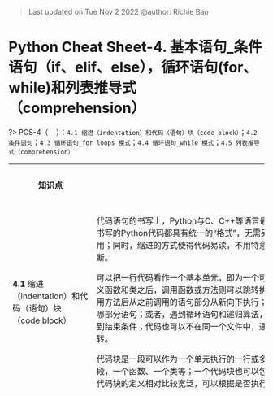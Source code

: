 > Last updated on Tue Nov 2 2022 @author: Richie Bao 

<style>
  code {
    white-space : pre-wrap !important;
    word-break: break-word;
  }
</style>

# Python Cheat Sheet-4. 基本语句_条件语句（if、elif、else），循环语句(for、 while)和列表推导式（comprehension）

<span style = "color:Teal;background-color:;font-size:20.0pt"></span>

?> PCS-4（&nbsp;&nbsp;&nbsp;&nbsp;）：`4.1 缩进（indentation）和代码（语句）块（code block）`；`4.2 条件语句`；`4.3 循环语句_for loops 模式`；`4.4 循环语句_while 模式`；`4.5 列表推导式（comprehension）`

<table style="width:100%">
<tr>
<th style="width:10%"> 知识点 </th>
<th style="width:30%"> 描述 </th>
<th style="width:30%"> 代码段 </th> 
<th style="width:20%"> 运算结果 </th>
<th style="width:10%"> 备注</th> 
</tr>

<tr>
<td> 

__4.1__ 缩进（indentation）和代码（语句）块（code block）

</td>
<td>

代码语句的书写上，Python与C、C++等语言最大的不同是Python强制缩进，这样的好处是任何人书写的Python代码都具有统一的“格式”，无需另行规定基本的代码书写规范，方便代码传播和复用；同时，缩进的方式使得代码易读，不用特意去寻找语句块结束的标志，通过段落就可以轻易判断。


可以把一行代码看作一个基本单元，即为一个可执行的语句。语句通常是从上至下逐行执行，当定义函数和类之后，调用函数或方法则可以跳转执行语句，但跳转后仍是从上至下执行语句，结束调用方法后从之前调用的语句部分从新向下执行；或者，遇到条件语句，需要根据条件判断将要执行哪部分语句；或者，遇到循环语句和递归算法，将从循环位置反复执行同一语句或语句块，直至遇到结束条件；代码也可以不在同一个文件中，通过调用其它文件中的代码，语句的执行顺序也会跳转。

代码块是一段可以作为一个单元执行的一行或多行语句（程序文本），例如一个条件或循环的代码段，一个函数、一个类等；一个代码块也可以包含其它代码块，或调用执行其它代码块，因此对于代码块的定义相对比较宽泛，可以根据是否执行了一个任务来确定，无关任务的大小。

</td>
<td>

</td>
<td>

</td>
<td>
</td>
</tr>

<tr>
<td> 

__4.2__ 条件语句

</td>
<td>

条件语句的基本语法如下：

```python
if test1:
    statement1
elif test2:
    statement2
elif test3:
    statement3
...
else:
    statements
```

同一条件代码块，`if`通常只用一次，`elif`可以执行0次或多次，`else`为不满足上述所有条件后，执行的语句，也可以不调用，但最好通过`else`表明其它情况如何处理。

下面应用了《漫画统计学》<sup>[1]</sup>“美味拉面畅销前50”上刊载的拉面馆的拉面价格数据，并将其存储在了`ranmen_price_lst`列表中。这里给了一个`input()`内置函数来在外部交互输入指令，这里的指令就是条件语句中的`test`部分，如果输入指令满足`if`或`elif`后的要求，则对应执行该语句缩进后的代码。如果都不满足则执行`else`后的语句，提示"Please enter the correct command:("。

> 数据分析时很少用到`input()`函数来外部输入参数值，而通常使用交互图表，一般选择，[tkinter](https://docs.python.org/3/library/tkinter.html) GUI（Graphical User Inteface）<sup>①</sup>工具包，[Plotly](https://plotly.com/python/#controls)<sup>②</sup>自定义控件，[Pygame](https://www.pygame.org/news)游戏编程模块<sup>③</sup>，[gradio](https://gradio.app/)<sup>④</sup>以Web界面演示机器学习模型等既有成熟完善的库来处理。

</td>
<td>

```python
import numpy as np
ranmen_price_lst=[700,850,600,650,980,750,500,890,880,700,890,720,680,650,790,670,680,900,880,720,850,700,780,850,750,
     80,590,650,580,750,800,550,750,700,600,800,800,880,790,790,780,600,690,680,650,890,930,650,777,700]

command=input("Enter your command('mean,std,max,min,median'):")

if command=='mean':
    print(np.mean(ranmen_price_lst))
elif command=='std':
    print(np.std(ranmen_price_lst))
elif command=='max':
    print(np.max(ranmen_price_lst))
elif command=='min':
    print(np.min(ranmen_price_lst))   
elif command=='median':
    print(np.median(ranmen_price_lst))
else:
    print("Please enter the correct command:(") 
```

</td>
<td>

Enter your command('mean,std,max,min,median'):

</td>
<td>
</td>
</tr>


<tr>
<td> 

</td>
<td>


* 嵌套条件语句（Nested if statements）

一个条件下可以再嵌套多个条件，例如下述代码外层条件语句是判断变量`price_x`值是否属于列表`ranmen_price_lst`，如果属于则打印该价格，并执行嵌套条件语句块，判断该值是否大于或者小于等于平均价格；回到外层条件，如果`price_x`值不属于列表`ranmen_price_lst`，则寻找最近值，这里使用了一个`lambda`匿名函数计算绝对值的功能，并将其作为`min(iterable, *[, default=obj, key=func])`函数的`key`参数值，即比较的是匿名函数所定义返回值（差值的绝对值）的最小值，并返回对应绝对值最小的价格列表中的值。打印该值，同时执行嵌套条件，与`if`下嵌套条件一样来判断大于或者小于等于价格均值。

</td>
<td>


```python
import numpy as np
ranmen_price_lst=[700,850,600,650,980,750,500,890,880,700,890,720,680,650,790,670,680,900,880,720,850,700,780,850,750,
     80,590,650,580,750,800,550,750,700,600,800,800,880,790,790,780,600,690,680,650,890,930,650,777,700]

price_x=200.68

abs_difference_func=lambda value:abs(value-price_x)
if price_x in ranmen_price_lst:
    print(price_x)
    if price_x>np.mean(ranmen_price_lst):
        print('The price is higher than the average price.')
    else:
        print('The price is lower than the average price.')    
else:
    print('%.3f is no in ranmen_price_lst.'%price_x)
    closest_value=min(ranmen_price_lst,key=abs_difference_func)
    print('the nearest value to %s is %s.'%(price_x,closest_value))
    # 定义了与if中同样的功能代码块，不过将price_X替换为closest_value
    price_mean=np.mean(ranmen_price_lst)
    if closest_value>price_mean:
        print('The price is higher than the average price.')
    else:
        print('The price is lower than the average price %s.'%price_mean)      
```

</td>
<td>

    200.680 is no in ranmen_price_lst.
    the nearest value to 200.68 is 80.
    The price is lower than the average price 729.34.

</td>
<td>
</td>
</tr>

<tr>
<td> 

</td>
<td>


\+ 尝试下定义函数的优势（下一PCS预热）

如果要重复比较不同值和不同列表值的关系，返回列表最近值，那么上述的代码使用起来不方便，还会很繁琐，也很难分享，不易被其它程序调用（代码复用），因此需要将这一功能代码块定义为函数形式。从下述转换为函数后的代码可以观察到几个需要注意的点：

1. 关于变量名和函数名的命名，可以发现下述的变量名并没有延续上一代码段定义的各类名称，这包括变量名、函数名，及参数名。因为该函数代码的主要功能是比较一个值和一个列表中的值的关系，给的数据不一定是拉面价格，因此函数中各个名称的定义应该尽量通用化，主要表述和反应定义函数所要解决的内容或问题；

2. 对于重复的代码段或变量，通常不会重复书写，例如上述代码中内层的两个判断与均值大小的条件语句块重复书写，因此将其定义为单独的匿名函数`comparisonOF2values`方便调用。也可以看到列表均值的计算`np.mean(ranmen_price_lst)`被书写了两次，可以将该计算语句放置于条件代码块之外赋值给单独变量名，之后只需要用该变量就可，避免重复较长语句的书写；

3. 函数内的打印语句文字，同变量名的定义一样应通用化。

</td>
<td>


```python
def value2values_comparison(x,lst):
    import numpy as np
    
    lst_mean=np.mean(lst)
    abs_difference_func=lambda value:abs(value-x)
    comparisonOF2values=lambda v1,v2:print('x is higher than the average %s of the list.'%lst_mean) if v1>v2 else print('x is lower than the average %s of the list.'%lst_mean)    
        
    if x in lst:
        print("%s in the given list."%x)
        comparisonOF2values(x,lst_mean)   
        return x
    else:
        print('%.3f is not in the list.'%x)
        closest_value=min(lst,key=abs_difference_func)
        print('the nearest value to %s is %s.'%(x,closest_value))
        print("_"*50)
        comparisonOF2values(closest_value,lst_mean)    
        return closest_value
    
ranmen_price_lst=[700,850,600,650,980,750,500,890,880,700,890,720,680,650,790,670,680,900,880,720,850,700,780,850,750,
     80,590,650,580,750,800,550,750,700,600,800,800,880,790,790,780,600,690,680,650,890,930,650,777,700]
price_x=200.68    
price_x_closestValue=value2values_comparison(price_x,ranmen_price_lst)    
print(price_x_closestValue)
```

</td>
<td>

    200.680 is not in the list.
    the nearest value to 200.68 is 80.
    __________________________________________________
    x is lower than the average 729.34 of the list.
    80

</td>
<td>
</td>
</tr>


<tr>
<td> 

</td>
<td>


</td>
<td>

```python
price_x_closestValue=value2values_comparison(890,ranmen_price_lst)    
print(price_x_closestValue)
```

</td>
<td>

    890 in the given list.
    x is higher than the average 729.34 of the list.
    890 

</td>
<td>
</td>
</tr>


<tr>
<td> 

</td>
<td>


</td>
<td>

```python
price_x_closestValue=value2values_comparison(78,[3,4,5,733,66,22,99,88,11])    
print(price_x_closestValue)
```

</td>
<td>

    78.000 is not in the list.
    the nearest value to 78 is 88.
    __________________________________________________
    x is lower than the average 729.34 of the list.
    88

</td>
<td>
</td>
</tr>

<tr>
<td> 

</td>
<td>


* 三元表达式（Ternary Expression）

形如`variable=v1 if test else v2`的语句即为三元表达式，该语句等同于：

```python
if test:
    variable=v1
else:
    variable=v2
```

三元表达式通常用于较简单的条件语句，因为用一行表述较之多行书写更为便捷；但是对于较长，较复杂的条件语句则建议按常规缩进书写。

</td>
<td>

```python
v1=33.5
v2=78.3
max_v1Nv2=v1 if v1>v2 else v2
print(max_v1Nv2)
```

</td>
<td>

    78.3

</td>
<td>
</td>
</tr>

<tr>
<td> 

</td>
<td>


* 用`;`连接简单的语句为一行

如果语句非常的简单，则可以使用`;`将其连接置于一行。下述示例还包括了一个简单的三元表达。


</td>
<td>

```python
x=3.5;y=7.8;print(x if x>y else y)
```

</td>
<td>

    7.8

</td>
<td>
</td>
</tr>

<tr>
<td> 

</td>
<td>


* 条件语句与比较运算符、逻辑运算符和成员运算符

条件语句通常会用逻辑运算符连接多个比较运算符或其他条件，实现条件判断的目的。


</td>
<td>


```python
a,b,c=23,57,68
lst=[23,77,96]

if a<b and c>b:
    print('a is less than c.')
if a<b or b>c:
    print('b is not sure greater than c.')
    
if a not in lst:
    print('a not in list')
else:
    print('a in list')
    
if a in lst:
    print('a in list')
else:
    print('a not in list')    
```


</td>
<td>

    a is less than c.
    b is not sure greater than c.
    a in list
    a in list

</td>
<td>
</td>
</tr>

<tr>
<td> 

</td>
<td>

很多变量可以直接用于条件之后，简化条件书写，例如下述是否为空列表的判断，一个直接使用变量，一个则计算列表的长度来判断是否为0，从而证实是否为空列表。

</td>
<td>


```python
if 1:
    print('return true.')
if 0:
    print('This statement will not be executed.')
else:
    print('It is 0.')
    
if True:
    print('This statement is executed!')

if '':
    print('Empty string...')
else:
    print('This test is an empty string.')    

empty_lst=[]
if not empty_lst:
    print('This is an empty list!!!')
if len(empty_lst)==0:
    print('This is an empty list!!!')
    
lst=[3,4,5]
if lst:
    print('This is not an empty list!!!')
```


</td>
<td>

    return true.
    It is 0.
    This statement is executed!
    This test is an empty string.
    This is an empty list!!!
    This is an empty list!!!
    This is not an empty list!!!

</td>
<td>
</td>
</tr>

<tr>
<td> 

__4.3__ 循环语句_for loops 模式

</td>
<td>


for循环的基本语法为：

```python
for target in object:
    statements
else: # 可选部分
    statements # 如果for循环没有被终断（break）
```

`object` 为序列或者任何可迭代的对象，例如strings、lists、truples、dict和其它内置可迭代（iterable）对象，如`zip()`，`map()`等返回的可迭代对象。

* 循环列表与`enumerate()`

在解释循环语句时，使用了[The Cityscapes Dataset](https://www.cityscapes-dataset.com/)<sup>⑤</sup>的标签数据（Cityscapes数据集集中于城市街道场景的语义解释（semantic understanding），如图像语义分割、对象检测等深度学习模型的训练，这非常适用于对城市空间内容的分析）。为了方便数据的处理，将标签数据存储为`namedtuple`数据格式（结构），`namedtuple`是由Python内置库[collections](https://docs.python.org/3/library/collections.html)<sup>⑥</sup>提供，一般翻译为具名元组。Python内置数据结构tuple（元组）, 不能像表格抬头（例如`pandas`的DataFrame数据结构）一样为数据指定字段名（列名），因此不能够很好的管理数据，这包括对于数据的存储更新和提取，因此`collections.namedtuple`类型的数据结构就解决了这个问题。`namedtuple(typename, field_names, *, rename=False, defaults=None, module=None)`，定义`namedtuple`的输入参数中`typename`为元组的名称，`filed_names`为元组中元素的名称，`rename`为如果元素名称含有Python的关键字，则必须配置该参数为`rename=True`。使用`namedtuple`首先定义一个`namedtuple`对象，例如示例中的`Label`对象，然后应用该对象定义不同的`namedtuple`变量存储数据，例如`label_building`和`label_caravan`。可以通过类属性值（`object.attribute`）的途径读取字段值，及更新字段值。


> [collections](https://docs.python.org/3/library/collections.html)库提供有专门的容器数据类型（container datatype），即数据结构，为dict、 list、 set 和tuple提供了可替代数据存储管理方式。

</td>
<td>


```python
from collections import namedtuple

Label=namedtuple('label',['name','id','trainID','category','categoryID','hasInstances','igoreInEval','color'])
print(Label)
print("_"*50)
label_building=Label( 'building',11,2,'construction',2,False,False, ( 70, 70, 70))
print(label)
print(label_building._fields)

print("_"*50)
print(label_building.name)
print(label_building.id)
print(label_building.category)
print(label_building.color)

print("_"*50)
caravan_lst=['caravan', 29,255,'vehicle',7,True,True, (  0,  0, 90)]
label_caravan=Label._make(caravan_lst)
print(label_caravan.name)
print(label_caravan.id)
print(label_caravan.category)
print(label_caravan.color)

label_caravan=label_caravan._replace(category='schooner',color=(30,30,60)) # 替换属性值
print(label_caravan.category)
print(label_caravan.color)

print("_"*50)
caravan_dict=label_caravan._asdict() # 将nametuple转换为dict
print(caravan_dict)
```

</td>
<td>


    <class '__main__.label'>
    __________________________________________________
    label(name='building', id=11, trainID=2, category='construction', categoryID=2, hasInstances=False, igoreInEval=False, color=(70, 70, 70))
    ('name', 'id', 'trainID', 'category', 'categoryID', 'hasInstances', 'igoreInEval', 'color')
    __________________________________________________
    building
    11
    construction
    (70, 70, 70)
    __________________________________________________
    caravan
    29
    vehicle
    (0, 0, 90)
    schooner
    (30, 30, 60)
    __________________________________________________
    {'name': 'caravan', 'id': 29, 'trainID': 255, 'category': 'schooner', 'categoryID': 7, 'hasInstances': True, 'igoreInEval': True, 'color': (30, 30, 60)}


</td>
<td>
</td>
</tr>

<tr>
<td> 

</td>
<td>


cityscapes的标签数据以namedtuple列表形式存储，列表中的每一个值就为一个namedtuple对象，具有相同的字段名称。通过namedtuple读取值的方法，并配合列表推导式很容易提取各个字段名为单独的列表，或两个到多个字段名提取为字典的模式，建立不同字段之间的映射。为了清晰的观察数据，在输入数据时，有意识的将其各列对其，每一列就为一个具有名称的元素，例如`name`字段列对齐方便观察名称。注意，这里修改了`color`字段的值，使用了[ANSI Escape Sequences/Codes，ANSI code](https://en.wikipedia.org/wiki/ANSI_escape_code)<sup>⑦</sup>，可翻译为ANSI转义序列/代码，ANSI code用于控制光标位置、颜色和字体样式，也包括视频文本终端或终端仿真器。某些字节序列（大多数以 ASCII 转义字符和括号字符开头）被嵌入到文本中。 终端将这些序列解释为命令，而不是逐字显示的文本。

在Python解释器中显示字体的颜色，包括16色模式（8个字体颜色和8个背景颜色）和256色模式。16色字符串格式化的模式示例为`print('\033[2;31;43m CHEESY \033[0;0m')`，或`print('\x1b[2;31;43m CHEESY \x1b[0;0m')`，其中`\033[0;0m')`是重置终端打印颜色为默认，防止继续打印设置的颜色，各字符含义如图：

<img src="./imgs/pcs/pc_4_01.jpg" height='auto' width='700' title="caDesign">


256色打印方式例如`print("\033[48;5;236m\033[38;5;231mStack \033[38;5;208mAbuse\033[0;0m")`， 各字符含义如图：

<img src="./imgs/pcs/pc_4_02.jpg" height='auto' width='700' title="caDesign">

> 参考[How to Print Colored Text in Python](https://stackabuse.com/how-to-print-colored-text-in-python/)<sup>⑧</sup>；[American National Standards Institute , ANSI](https://www.ansi.org/)

</td>
<td>


```python
Label=namedtuple('label',['name','id','trainId','category','catId','hasInstances','igoreInEval','color'])

labels = [
    #       name                     id    trainId   category            catId     hasInstances   ignoreInEval   color
    Label(  'unlabeled'            ,  0 ,      255 , 'void'            , 0       , False        , True         , (0, 30,  47) ),
    Label(  'ego_vehicle'          ,  1 ,      255 , 'void'            , 0       , False        , True         , (0, 31,  46) ),
    Label(  'rectification_border' ,  2 ,      255 , 'void'            , 0       , False        , True         , (0, 32,  45) ),
    Label(  'out_of_roi'           ,  3 ,      255 , 'void'            , 0       , False        , True         , (0, 33,  44) ),
    Label(  'static'               ,  4 ,      255 , 'void'            , 0       , False        , True         , (0, 34,  43) ),
    Label(  'dynamic'              ,  5 ,      255 , 'void'            , 0       , False        , True         , (1, 35,  42) ),
    Label(  'ground'               ,  6 ,      255 , 'void'            , 0       , False        , True         , (1, 36,  41) ),
    Label(  'road'                 ,  7 ,        0 , 'flat'            , 1       , False        , False        , (1, 37,  40) ),
    Label(  'sidewalk'             ,  8 ,        1 , 'flat'            , 1       , False        , False        , (1, 30,  41) ),
    Label(  'parking'              ,  9 ,      255 , 'flat'            , 1       , False        , True         , (1, 31,  42) ),
    Label(  'rail_track'           , 10 ,      255 , 'flat'            , 1       , False        , True         , (2, 32,  43) ),
    Label(  'building'             , 11 ,        2 , 'construction'    , 2       , False        , False        , (2, 33,  44) ),
    Label(  'wall'                 , 12 ,        3 , 'construction'    , 2       , False        , False        , (2, 34,  45) ),
    Label(  'fence'                , 13 ,        4 , 'construction'    , 2       , False        , False        , (2, 35,  46) ),
    Label(  'guard_rail'           , 14 ,      255 , 'construction'    , 2       , False        , True         , (2, 36,  47) ),
    Label(  'bridge'               , 15 ,      255 , 'construction'    , 2       , False        , True         , (3, 37,  40) ),
    Label(  'tunnel'               , 16 ,      255 , 'construction'    , 2       , False        , True         , (3, 30,  42) ),
    Label(  'pole'                 , 17 ,        5 , 'object'          , 3       , False        , False        , (3, 31,  43) ),
    Label(  'polegroup'            , 18 ,      255 , 'object'          , 3       , False        , True         , (3, 32,  44) ),
    Label(  'traffic_light'        , 19 ,        6 , 'object'          , 3       , False        , False        , (3, 33,  45) ),
    Label(  'traffic_sign'         , 20 ,        7 , 'object'          , 3       , False        , False        , (4, 34,  46) ),
    Label(  'vegetation'           , 21 ,        8 , 'nature'          , 4       , False        , False        , (4, 35,  47) ),
    Label(  'terrain'              , 22 ,        9 , 'nature'          , 4       , False        , False        , (4, 36,  40) ),
    Label(  'sky'                  , 23 ,       10 , 'sky'             , 5       , False        , False        , (4, 37,  41) ),
    Label(  'person'               , 24 ,       11 , 'human'           , 6       , True         , False        , (4, 30,  43) ),
    Label(  'rider'                , 25 ,       12 , 'human'           , 6       , True         , False        , (5, 31,  44) ),
    Label(  'car'                  , 26 ,       13 , 'vehicle'         , 7       , True         , False        , (5, 32,  45) ),
    Label(  'truck'                , 27 ,       14 , 'vehicle'         , 7       , True         , False        , (5, 33,  46) ),
    Label(  'bus'                  , 28 ,       15 , 'vehicle'         , 7       , True         , False        , (5, 34,  47) ),
    Label(  'caravan'              , 29 ,      255 , 'vehicle'         , 7       , True         , True         , (5, 35,  42) ),
    Label(  'trailer'              , 30 ,      255 , 'vehicle'         , 7       , True         , True         , (5, 36,  41) ),
    Label(  'train'                , 31 ,       16 , 'vehicle'         , 7       , True         , False        , (0, 37,  40) ),
    Label(  'motorcycle'           , 32 ,       17 , 'vehicle'         , 7       , True         , False        , (1, 30,  44) ),
    Label(  'bicycle'              , 33 ,       18 , 'vehicle'         , 7       , True         , False        , (2, 32,  45) ),
    Label(  'license_plate'        , -1 ,       -1 , 'vehicle'         , 7       , False        , True         , (3, 33,  47) ),
]

print(labels[:3])
```


</td>
<td>

    [label(name='unlabeled', id=0, trainId=255, category='void', catId=0, hasInstances=False, igoreInEval=True, color=(0, 30, 47)), label(name='ego_vehicle', id=1, trainId=255, category='void', catId=0, hasInstances=False, igoreInEval=True, color=(0, 31, 46)), label(name='rectification_border', id=2, trainId=255, category='void', catId=0, hasInstances=False, igoreInEval=True, color=(0, 32, 45))]
    


</td>
<td>
</td>
</tr>


<tr>
<td> 

</td>
<td>



</td>
<td>

```python
print('\x1b[2;31;43m CHEESY \x1b[0;0m')
print("\033[48;5;236m\033[38;5;231mStack \033[38;5;208mAbuse\033[0;0m")
```

</td>
<td>

<img src="./imgs/pcs/pc_4_03.jpg" height='auto' width='auto' title="caDesign">

</td>
<td>
</td>
</tr>

<tr>
<td> 

</td>
<td>


`color_lst`为提取的ANSI code格式颜色数据列表，每一元组值对应text styles（字体类型，包括normal/0, bold/1, light/2, italicized/3, underlined/4, blink/5），foreground（Text）color（字体颜色，包括black/30、 red/31、 green/32、 yellow/33、 blue/34、 purple/35、 cyan/36、 white/37计8个颜色），及background color（字体的背景色，颜色同字体色，但是编号为40-47）。每次循环配置打印颜色值，并以颜色值为打印的字符串。

需要注意对于循环语句，通常包括多个值，甚至千万个待循环值，因此在书写代码时需要增加终止循环的代码`if i==5:break`，当变量`i`每次循环自增1到5时，调用`break`终止语句，跳出循环，待调试一次或几次循环无误后，再循环所有的值，避免等待运算时间，尤其需要花费10分钟以上，甚至多到几个小时或几天才能运算完的代码段。

下述示例代码保留了调试代码，除变量`i`和终止条件语句行外，调试时，要不断用`print()`函数查看变量值，确定变量值是否正确，及确认变量值结构，从而知晓后续代码行应用该变量的方式，或者通过后续要求的数据结构来处理数据为后续所用结构的类型（通常是用后者的方式判断和书写代码）。例如示例中通过`print(color)`来查看通过`color=';'.join([str(i) for i in c])`语句编写满足ANSI code要求的颜色格式，例如`0;30;47`，注意这里的数字为使用`str()`转换数字为字符串，满足使用`%s`格式化符号的要求；也可以不转换为字符串，而是使用`%d`的方式直接格式化。


</td>
<td>

```python
color_lst=[label.color for label in labels]
print(color_lst)

# i=0 #调试用
for c in color_lst:    
    color=';'.join([str(i) for i in c])
    #print(color) # 调试用
    s='\x1b[%sm %s \x1b[0m' % (color,color)
    print(s)
    #if i==5:break # 调试用
    #i+=1  # 调试用
    
```

</td>
<td>

    [(0, 30, 47), (0, 31, 46), (0, 32, 45), (0, 33, 44), (0, 34, 43), (1, 35, 42), (1, 36, 41), (1, 37, 40), (1, 30, 41), (1, 31, 42), (2, 32, 43), (2, 33, 44), (2, 34, 45), (2, 35, 46), (2, 36, 47), (3, 37, 40), (3, 30, 42), (3, 31, 43), (3, 32, 44), (3, 33, 45), (4, 34, 46), (4, 35, 47), (4, 36, 40), (4, 37, 41), (4, 30, 43), (5, 31, 44), (5, 32, 45), (5, 33, 46), (5, 34, 47), (5, 35, 42), (5, 36, 41), (0, 37, 40), (1, 30, 44), (2, 32, 45), (3, 33, 47)]

<img src="./imgs/pcs/pc_4_04.jpg" height='auto' width='auto' title="caDesign">    

</td>
<td>
</td>
</tr>


<tr>
<td> 

</td>
<td>


`enumerate(iterable, start=0)`同时成对返回计数值和列表值，为一个枚举对象（return an enumerate object）。对列表执行`enumerate()`之后，在使用循环语句时可以将成对的计数值和元素值分别赋予给两个变量，如`idx`和`c`。如果并不在`for`循环中直接序列解包，赋予了一个变量，如`i`，则其如`(0, (0, 30, 47))`，仍然需要索引方式或序列解包方式（`idx,c=i`）提取值。

在打印字符时，如果不换行，可以增加参数`end=''`来避免起新行。


</td>
<td>


```python
for idx,c in enumerate(color_lst):    
    color=';'.join([str(i) for i in c])
    s='\x1b[%sm %s \x1b[0m' % (color,idx)
    print(s,end='')
    
print('\n',"_"*50,'\n')    
for i in enumerate(color_lst):    
    # print(i)
    idx,c=i
    color=';'.join([str(i) for i in c])
    s='\x1b[%sm %s \x1b[0m' % (color,idx)
    print(s,end='')
        
```

</td>
<td>

<img src="./imgs/pcs/pc_4_05.jpg" height='auto' width='auto' title="caDesign">   

</td>
<td>
</td>
</tr>


<tr>
<td> 

</td>
<td>


* 循环字典——键值对形式

以键值对形式循环字典是经常使用到的一种方式，可以很方便的同时提取键名和元素值，并在每一次循环中同时处理键名和元素值，再成对输出。例如建立了一个空字典`name2NewColor_dict`，在每次成对循环原有字典值时，修改了颜色值（+1），并按键名和新颜色值成对存储在新建的字典中。

对于新键字典也在终端打印具有色彩的字符串，因为ANSI code格式颜色有值域，如果超出范围则可以看到对应部分不会发生颜色变化。

这里在调试代码时，直接使用了`break`语句，没有结合条件语句，因此该循环在调试时只执行一次循环。


</td>
<td>


```python
name2color_dict={label.name:label.color for label in labels}
print(name2color_dict)

name2NewColor_dict={}
for name,color in name2color_dict.items():
    c=';'.join([str(i) for i in color])
    s='\x1b[%sm %s \x1b[0m' % (c,name)
    print(s,end='')   
    
    name2NewColor_dict[name]=(i+1 for i in color)
    #break
print('\n',"_"*50,'\n')  
for name,color in name2NewColor_dict.items():
    c=';'.join([str(i) for i in color])
    s='\x1b[%sm %s \x1b[0m' % (c,name)
    print(s,end='') 
```

</td>
<td>

    {'unlabeled': (0, 30, 47), 'ego_vehicle': (0, 31, 46), 'rectification_border': (0, 32, 45), 'out_of_roi': (0, 33, 44), 'static': (0, 34, 43), 'dynamic': (1, 35, 42), 'ground': (1, 36, 41), 'road': (1, 37, 40), 'sidewalk': (1, 30, 41), 'parking': (1, 31, 42), 'rail_track': (2, 32, 43), 'building': (2, 33, 44), 'wall': (2, 34, 45), 'fence': (2, 35, 46), 'guard_rail': (2, 36, 47), 'bridge': (3, 37, 40), 'tunnel': (3, 30, 42), 'pole': (3, 31, 43), 'polegroup': (3, 32, 44), 'traffic_light': (3, 33, 45), 'traffic_sign': (4, 34, 46), 'vegetation': (4, 35, 47), 'terrain': (4, 36, 40), 'sky': (4, 37, 41), 'person': (4, 30, 43), 'rider': (5, 31, 44), 'car': (5, 32, 45), 'truck': (5, 33, 46), 'bus': (5, 34, 47), 'caravan': (5, 35, 42), 'trailer': (5, 36, 41), 'train': (0, 37, 40), 'motorcycle': (1, 30, 44), 'bicycle': (2, 32, 45), 'license_plate': (3, 33, 47)}

<img src="./imgs/pcs/pc_4_06.jpg" height='auto' width='auto' title="caDesign">   

</td>
<td>
</td>
</tr>


<tr>
<td> 

</td>
<td>

* `zip()`和`map()`

`zip(*iterables)`将多个列表（序列）返回为成对的值，`for Loops`可以逐个成对循环。下述示例使用了ANSI code格式颜色256模式，用`catId`作为背景颜色，未配置字体颜色，同时字符串之间增加了一个空格，断开名称。


</td>
<td>


```python
name_lst=[label.name for label in labels]
catId_lst=[label.catId for label in labels]

for name,catId in zip(name_lst,catId_lst):
    s='\033[48;5;%dm%s\033[0;0m '%(catId,name)
    print(s,end='')
    #break
```

</td>
<td>

<img src="./imgs/pcs/pc_4_07.jpg" height='auto' width='auto' title="caDesign">

</td>
<td>
</td>
</tr>

<tr>
<td> 

</td>
<td>

`map(func, *iterables)`输入参数`func`，自定义为`lambda`（ˈlamdə）函数，并给了两个输入参数`x`和`n`，返回一个元组，其中一个值保持不变（即name名称），另一个值加1（即用作颜色值的catId加1）。用`for Loops`可以逐个循环给定列表中的值经过`map()`中`func`参数函数的计算的返回值。


</td>
<td>

```python
xAdd33_Wname=lambda x,n:(n,x+33)
for name,catId_new in map(xAdd33_Wname,catId_lst,name_lst):
    # print( name,color)
    s='\033[48;5;%dm%s\033[0;0m '%(catId_new,name)
    print(s,end='')        
    # break
```

</td>
<td>

<img src="./imgs/pcs/pc_4_08.jpg" height='auto' width='auto' title="caDesign">

</td>
<td>
</td>
</tr>

<tr>
<td> 

</td>
<td>

* 循环`range(len())`

在组织列表中数值之间的运算模式时，经常通过列表的不同索引组合规律相加，相乘，或者任何更为复杂的计算来获取新的符合某一规律的列表值。例如`regularAdd_1`为逐个计算列表中相邻两个值之和（即循环时为当前索引对应值和其后索引对应值之和）；`regularAdd_2`为循环时，计算当前索引之前所有值之和；而`regularAdd_3`则结合`slicing`，实现间隔相加的结果。


</td>
<td>


```python
for idx in range(len(name_lst)):
    print('%d-%s;'%(idx,name_lst[idx]),end='')

import random
lst=[random.randint(10,30) for i in range(10)]
print('\n',"_"*50)
print(lst)

regularAdd_1=[]
regularAdd_2=[]
for i in range(len(lst)-1):
    regularAdd_1.append(lst[i]+lst[i+1])
    regularAdd_2.append(sum([lst[i] for i in range(i+1)]))

regularAdd_3=[]
for i in range(1,len(lst)-1,2):
    print(i)
    regularAdd_3.append(lst[i]+lst[i+2])

print(regularAdd_1,'\n',regularAdd_2,'\n',regularAdd_3)
```

</td>
<td>

    0-unlabeled;1-ego_vehicle;2-rectification_border;3-out_of_roi;4-static;5-dynamic;6-ground;7-road;8-sidewalk;9-parking;10-rail_track;11-building;12-wall;13-fence;14-guard_rail;15-bridge;16-tunnel;17-pole;18-polegroup;19-traffic_light;20-traffic_sign;21-vegetation;22-terrain;23-sky;24-person;25-rider;26-car;27-truck;28-bus;29-caravan;30-trailer;31-train;32-motorcycle;33-bicycle;34-license_plate;
     __________________________________________________
    [28, 24, 16, 19, 29, 20, 18, 11, 26, 21]
    1
    3
    5
    7
    [52, 40, 35, 48, 49, 38, 29, 37, 47] 
     [28, 52, 68, 87, 116, 136, 154, 165, 191] 
     [43, 39, 31, 32]

</td>
<td>
</td>
</tr>

<tr>
<td> 

</td>
<td>

* 嵌套循环（nested for loops）

如果要获取嵌套列表、嵌套字典或这任何包含多个嵌套关系的数据结构，或者需要多个序列值运算处理，通常需要用嵌套循环逐层的拆解或嵌套循环不同序列运算。下述示例对同一个列表执行嵌套循环，并相加。为了方便观察数据关系，使用列表推导式切分为嵌套列表，并循逐行环打印，可以看到构建了一个列表中每一个元素与该列表全部值相加的矩阵，这可用于计算多个点列表，两两点之间距离的成本矩阵（起点-目的地 (OD) 成本矩阵），用于城市交通等分析。


</td>
<td>



```python
lst=[random.randint(10,30) for i in range(10)]
print(lst)

regularAdd_4=[]
for i in range(len(lst)):
    for j in range(len(lst)):
        regularAdd_4.append(lst[i]+lst[j])
n=len(lst)

regularAdd_4_chunks=[regularAdd_4[i:i+n] for i in range(0,len(regularAdd_4),n)]   

for sub_lst in regularAdd_4_chunks:
    print(sub_lst)
```


</td>
<td>

    [12, 18, 28, 24, 20, 14, 27, 25, 18, 23]
    [24, 30, 40, 36, 32, 26, 39, 37, 30, 35]
    [30, 36, 46, 42, 38, 32, 45, 43, 36, 41]
    [40, 46, 56, 52, 48, 42, 55, 53, 46, 51]
    [36, 42, 52, 48, 44, 38, 51, 49, 42, 47]
    [32, 38, 48, 44, 40, 34, 47, 45, 38, 43]
    [26, 32, 42, 38, 34, 28, 41, 39, 32, 37]
    [39, 45, 55, 51, 47, 41, 54, 52, 45, 50]
    [37, 43, 53, 49, 45, 39, 52, 50, 43, 48]
    [30, 36, 46, 42, 38, 32, 45, 43, 36, 41]
    [35, 41, 51, 47, 43, 37, 50, 48, 41, 46]
    


</td>
<td>
</td>
</tr>

<tr>
<td> 

</td>
<td>


* `for Loops`中的星号`*`（asterisk）

python中`*`和`**`，除了作为运算符或者字符串中的特殊字符外，通常作为前缀运算符（prefix operators），即在变量之前使用`*`和`**`运算符。`*`和`**`运算符具有丰富的用法。下述应用到循环中的示例是用`*`来收集多个元素值。


</td>
<td>

```python
for a,*b,c in [(1,2,3,4,5),(5,6,7,8)]:
    print(a,b,c)
```


</td>
<td>

    1 [2, 3, 4] 5
    5 [6, 7] 8

</td>
<td>
</td>
</tr>


<tr>
<td> 

__4.4__ 循环语句_while 模式

</td>
<td>


基于语法为：

```python
while test:
    statements
else:
    statements
```
或
```python
while test:
    statements
    if test:break
    if test: continue
else:
    statements
```

`while`的关键是处理循环停止的条件，一种是在`while`之后给出停止条件，例如`while x<=10:`，只要不满足条件就会停止循环，这时给出的条件变量通常在`while`代码块中参与执行相关的运算并会因为变化而不满足给出的条件后跳出循环，例如`x+=1`；或者在`while`代码块内给出条件语句，配合使用`break`停止循环，类似于`for`循环中`break`。


</td>
<td>


```python
x=1
while x<=10:
    print(x,';',end='')
    x+=1    
    
print('\n',"_"*50)
x=1
while True:
    print(x,';',end='')
    x+=1
    if x>10:break
    
print('\n',"_"*50)
x=1
for i in range(1000):
    print(x,';',end='')
    x+=1
    if x>10:break
```


</td>
<td>

    1 ;2 ;3 ;4 ;5 ;6 ;7 ;8 ;9 ;10 ;
     __________________________________________________
    1 ;2 ;3 ;4 ;5 ;6 ;7 ;8 ;9 ;10 ;
     __________________________________________________
    1 ;2 ;3 ;4 ;5 ;6 ;7 ;8 ;9 ;10 ;

</td>
<td>
</td>
</tr>

<tr>
<td> 

</td>
<td>

将`while True/break`用于`input()`函数。

</td>
<td>


```python
while True:
    value=input('To calculate the square root. Enter a number:(enter "stop" to stop the operation)')
    if value=='stop':break
    import math
    print("The square root of \033[1;31;40m%s\033[0m is \033[1;31;40m%.2f\033[0m."%(value, math.sqrt(float(value))))
    
```


</td>
<td>

<img src="./imgs/pcs/pc_4_09.jpg" height='auto' width='auto' title="caDesign">



</td>
<td>
</td>
</tr>

<tr>
<td> 

</td>
<td>

可以给定不同的要求，使用多个`elif`的方式分别计算。不过对于这种在终端交互的方式通常是使用既有的交互图表库。

</td>
<td>


```python
while True:
    import math
    command=input('sqrt, power,sum, or stop:')
    if command=='sqrt':
        number=input('Enter 1 number:')
        print('square root=%.2f'%math.sqrt(float(number)))
    elif command=='power':
        number=input('Enter 1 number:')
        print('power=%.2f'%math.pow(float(number),2))
    elif command=='sum':
        numbers=input('Enter 2 numbers, separated by commas:')
        print('sum=%.2f'%sum([float(v) for v in numbers.split(",")]))
    elif command=='stop':break
```


</td>
<td>


    sqrt, power,sum, or stop: sqrt
    Enter 1 number: 5
    

    square root=2.24
    

    sqrt, power,sum, or stop: power
    Enter 1 number: 5
    

    power=25.00
    

    sqrt, power,sum, or stop: sum
    Enter 2 numbers, separated by commas: 5,6
    

    sum=11.00
    

    sqrt, power,sum, or stop: stop


</td>
<td>
</td>
</tr>


<tr>
<td> 

</td>
<td>

将`while True/break`用于文件读取。注意在书写代码时是将`poi_lst.append(POI._make(line.split(",")))`语句写于`if not line:break`中断语句之后，先判断是否已到行末尾（读取的是否为空行），否则会提示运行错误，因为空行不能执行`line.split(",")`运算。



</td>
<td>


```python
xian_poi_fn='./data/xian_poi.csv' # 存储有西安POI, point of interesting兴趣点数据
f=open(xian_poi_fn,'r', encoding="utf-8") #

from collections import namedtuple
POI=namedtuple('POI',['idx','unknown','name','lat','lon','category','score','price','x','y'])
poi_lst=[]
while True:
    line=f.readline()   
    if not line:break
    poi_lst.append(POI._make(line.split(",")))
    # break #调试用
f.close()
print('The length of the poi list is %d.'%len(poi_lst))
print("_"*50)
for i in poi_lst[:3]:print(i,'\n')    
```


</td>
<td>

    The length of the poi list is 13732.
    __________________________________________________
    POI(idx='1', unknown='0101000020897F000008D599CB26E312418530CECF16EB4C41', name='美香源', lat='34.23709808337344', lon='108.93100212046282', category='美食;中餐厅', score='0', price='', x='309449.6988290106', y='3790381.623479905\n') 
    
    POI(idx='2', unknown='0101000020897F0000B038F4CF9BE31241389AD606BFEC4C41', name='雷记澄城水盆羊肉(红樱路店)', lat='34.244750060429915', lon='108.93113243785623', category='美食;中餐厅', score='3.9', price='20.0', x='309478.95308006834', y='3791230.053424146\n') 
    
    POI(idx='3', unknown='0101000020897F00005C24B17F97E3124160F86A81E5EC4C41', name='段府农家菠菜面(红缨路店)', lat='34.245443456204875', lon='108.93110375582032', category='美食;中餐厅', score='4', price='', x='309477.8746991807', y='3791307.011076972\n') 
  

</td>
<td>
</td>
</tr>

<tr>
<td> 

__4.5__ 列表推导式（comprehension）

</td>
<td>

print
`print('Hello World!') `代码。

</td>
<td>

```python
print('Hello World!') 
```

</td>
<td>

Hello World! 

</td>
<td>
</td>
</tr>

<tr>
<td> 

</td>
<td>

因为使用`for loops`会占据多行，而只要不是复杂的循环，使用列表推导式是优先选择，不仅会简化代码行，同时书写起来相对要便捷的多。其语法为`newlist=[expression for item in iterable if condition == True]`，或者`newlist=[expression1 if condition == True else expression2 for item in iterable]`


</td>
<td>


```python
lst=[9,8,7,6,5,4,3]
for i in range(len(lst)):
    lst[i]+=10
print(lst)

lst=[9,8,7,6,5,4,3]
lst_A=[i+10 for i  in lst]
print(lst_A)
```

</td>
<td>

    [19, 18, 17, 16, 15, 14, 13]
    [19, 18, 17, 16, 15, 14, 13]

</td>
<td>
</td>
</tr>


<tr>
<td> 

</td>
<td>

列表推导式也可以转换具有条件语句的`for loops`。

</td>
<td>

```python
lst=[9,8,7,6,5,4,3]
for i in range(len(lst)):
    if i%2==0:lst[i]+=10
    else:lst[i]+=100
print(lst)

lst=[9,8,7,6,5,4,3]
lst_B=[lst[i]+10 if i%2==0 else lst[i]+100 for i  in range(len(lst))]
print(lst_B)
```

</td>
<td>

    [19, 108, 17, 106, 15, 104, 13]
    [19, 108, 17, 106, 15, 104, 13]

</td>
<td>
</td>
</tr>


<tr>
<td> 

</td>
<td>

将嵌套循环转换为列表推导式计算。

</td>
<td>

```python
monogram_lst=[]
for i in 'abcd':
    for j in 'hijk':
        monogram_lst.append('%s-%s'%(i,j)) 
print(monogram_lst)        

monogram_lst_A=['%s-%s'%(i,j) for i in 'abcd' for j in 'hijk']
print(monogram_lst_A)
```

</td>
<td>

    ['a-h', 'a-i', 'a-j', 'a-k', 'b-h', 'b-i', 'b-j', 'b-k', 'c-h', 'c-i', 'c-j', 'c-k', 'd-h', 'd-i', 'd-j', 'd-k']
    ['a-h', 'a-i', 'a-j', 'a-k', 'b-h', 'b-i', 'b-j', 'b-k', 'c-h', 'c-i', 'c-j', 'c-k', 'd-h', 'd-i', 'd-j', 'd-k']

</td>
<td>
</td>
</tr>

<tr>
<td> 

</td>
<td>

列表推导式用于dict数据结构。将`hasInstances`字段的布尔值转换为0或1。

</td>
<td>

```python
name2hasInstances_dict={label.name:label.hasInstances for label in labels}
print(name2hasInstances_dict)
print({k:int(v) for k,v in name2hasInstances_dict.items()})

```

</td>
<td>

    {'unlabeled': False, 'ego_vehicle': False, 'rectification_border': False, 'out_of_roi': False, 'static': False, 'dynamic': False, 'ground': False, 'road': False, 'sidewalk': False, 'parking': False, 'rail_track': False, 'building': False, 'wall': False, 'fence': False, 'guard_rail': False, 'bridge': False, 'tunnel': False, 'pole': False, 'polegroup': False, 'traffic_light': False, 'traffic_sign': False, 'vegetation': False, 'terrain': False, 'sky': False, 'person': True, 'rider': True, 'car': True, 'truck': True, 'bus': True, 'caravan': True, 'trailer': True, 'train': True, 'motorcycle': True, 'bicycle': True, 'license_plate': False}
    {'unlabeled': 0, 'ego_vehicle': 0, 'rectification_border': 0, 'out_of_roi': 0, 'static': 0, 'dynamic': 0, 'ground': 0, 'road': 0, 'sidewalk': 0, 'parking': 0, 'rail_track': 0, 'building': 0, 'wall': 0, 'fence': 0, 'guard_rail': 0, 'bridge': 0, 'tunnel': 0, 'pole': 0, 'polegroup': 0, 'traffic_light': 0, 'traffic_sign': 0, 'vegetation': 0, 'terrain': 0, 'sky': 0, 'person': 1, 'rider': 1, 'car': 1, 'truck': 1, 'bus': 1, 'caravan': 1, 'trailer': 1, 'train': 1, 'motorcycle': 1, 'bicycle': 1, 'license_plate': 0}

</td>
<td>
</td>
</tr>




</table>

---

注释（Notes）：

① tkinter，是Tcl/Tk GUI工具包的标准Python接口（<https://docs.python.org/3/library/tkinter.html>）。

② Plotly，是一个通过数据应用实现数据驱动决策的实践者，构建有支持多种编程语言的图表库（<https://plotly.com/python/#controls>）。

③ Pygame，是一套跨平台的Python模块，用于编写视频游戏。它包括计算机图形和声音库，旨在与Python编程语言一起使用。（<https://www.pygame.org>）。

④ gradio，是演示机器学习模型的最快方式，提供一个友好的网络界面，任何人都可以在任何地方使用该模型（<https://gradio.app/>）。

⑤ The Cityscapes Dataset，大规模数据集，包含了50个不同城市的街道场景中记录的各种立体（stereo）视频序列，除了20,000个弱注释帧的大集合外，还有5,000帧的高质量像素级注释（<https://www.cityscapes-dataset.com/>）。

⑥ collections，这个模块实现了专门的容器数据类型，提供了Python的通用内置容器（数据结构），dict、list、set和tuple的替代格式（<https://docs.python.org/3/library/collections.html>）。

⑦ ANSI Escape Sequences/Codes，ANSI code，是一种带内信号（in-band signaling）标准，用于控制视频文本终端和终端仿真器上的光标位置、颜色、字体风格和其他选项。某些字节序列，大多数以ASCII转义字符和括号字符开始，被嵌入文本中。终端将这些序列解释为命令，而不是逐字显示的文本。（<https://en.wikipedia.org/wiki/ANSI_escape_code>）。

⑧ How to Print Colored Text in Python，（<https://stackabuse.com/how-to-print-colored-text-in-python/>）。

参考文献（References）:

[1] (日)高桥 信著,陈刚译.株式会社TREND-PRO漫画制作.漫画统计学[M].科学出版社.北京,2019.8.